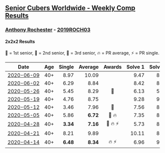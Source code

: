 <style>table {white-space: nowrap;}</style>

## [Senior Cubers Worldwide - Weekly Comp Results](/scw-comp/results/)
### [Anthony Rochester](README.md) - [2019ROCH03](https://www.worldcubeassociation.org/persons/2019ROCH03?event=222)
#### 2x2x2 Results

<span style="white-space: nowrap;">🥇 = 1st senior</span>, <span style="white-space: nowrap;">🥈 = 2nd senior</span>, <span style="white-space: nowrap;">🥉 = 3rd senior</span>, <span style="white-space: nowrap;">🔥 = PR average</span>, <span style="white-space: nowrap;">⚡ = PR single</span>.

| Date | Age | Single | Average | Awards | Solve 1 | Solve 2 | Solve 3 | Solve 4 | Solve 5 | Video |
| :--: | :--: | --: | --: | :--: | --: | --: | --: | --: | --: | :-- |
| [2020-06-09](../../results/2020-06-09/222.md) | 40+ | 8.97 | 10.09 |  | 9.47 | 8.97 | 10.50 | 10.29 | 11.48 | [Link](https://www.facebook.com/events/903549840109576/permalink/906926949771865/) |
| [2020-06-02](../../results/2020-06-02/222.md) | 40+ | 6.29 | 8.84 |  | 8.42 | 8.72 | 6.29 | 10.57 | 9.38 | [Link](https://www.facebook.com/events/3373950429496747/permalink/3374061342818989/) |
| [2020-05-26](../../results/2020-05-26/222.md) | 40+ | 5.45 | 8.29 | 🥈 | 6.13 | 5.45 | 9.65 | 9.08 | 15.34 | [Link](https://www.facebook.com/events/688407551989463/permalink/690197401810478/) |
| [2020-05-19](../../results/2020-05-19/222.md) | 40+ | 4.76 | 8.75 |  | 9.28 | 9.10 | 7.89 | 19.86 | 4.76 | [Link](https://www.facebook.com/events/1880761498725633/permalink/1884225021712614/) |
| [2020-05-12](../../results/2020-05-12/222.md) | 40+ | 3.46 | 7.96 | 🥈 | 7.56 | 8.22 | 3.46 | 8.42 | 8.12 | [Link](https://www.facebook.com/events/546188069600739/permalink/549151575971055/) |
| [2020-05-05](../../results/2020-05-05/222.md) | 40+ | 5.86 | **6.72** | 🥈 🔥 | 7.35 | 8.55 | 5.86 | 5.86 | 6.96 | [Link](https://www.facebook.com/events/3313106775587396/permalink/3313878432176897/) |
| [2020-04-28](../../results/2020-04-28/222.md) | 40+ | **3.34** | **7.16** | 🥉 🔥 ⚡ | 5.73 | 8.32 | 7.44 | **3.34** | 12.34 | [Link](https://www.facebook.com/events/535188653858103/permalink/535220337188268/) |
| [2020-04-21](../../results/2020-04-21/222.md) | 40+ | 8.21 | 9.89 |  | 10.11 | 8.68 | 10.90 | 11.95 | 8.21 | [Link](https://www.facebook.com/events/880278499062375/permalink/880868635670028/) |
| [2020-04-14](../../results/2020-04-14/222.md) | 40+ | **6.48** | **8.34** | 🔥 ⚡ | 6.96 | 9.98 | **6.48** | DNF | 8.10 | [Link](https://www.facebook.com/events/982619255468618/permalink/982655132131697/) |


<!-- Global site tag (gtag.js) - Google Analytics -->
<script async src="https://www.googletagmanager.com/gtag/js?id=UA-86348435-3"></script>
<script>window.dataLayer = window.dataLayer || []; function gtag() {dataLayer.push(arguments);} gtag('js', new Date()); gtag('config', 'UA-86348435-3');</script>

